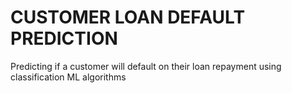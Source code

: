 # CUSTOMER LOAN DEFAULT PREDICTION
Predicting if a customer will default on their loan repayment using classification ML algorithms
